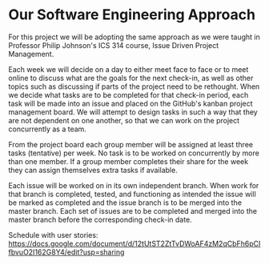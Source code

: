 # Our Software Engineering Approach
For this project we will be adopting the same approach as we were taught in Professor Philip Johnson's ICS 314 course, Issue Driven Project Management.  

Each week we will decide on a day to either meet face to face or to meet online to discuss what are the goals for the next check-in, as well as other topics such as discussing if parts of the project need to be rethought. When we decide what tasks are to be completed for that check-in period, each task will be made into an issue and placed on the GitHub's kanban project management board. We will attempt to design tasks in such a way that they are not dependent on one another, so that we can work on the project concurrently as a team.  

From the project board each group member will be assigned at least three tasks (tentative) per week. No task is to be worked on concurrently by more than one member. If a group member completes their share for the week they can assign themselves extra tasks if available.  

Each issue will be worked on in its own independent branch. When work for that branch is completed, tested, and functioning as intended the issue will be marked as completed and the issue branch is to be merged into the master branch. Each set of issues are to be completed and merged into the master branch before the corresponding check-in date.

Schedule with user stories: https://docs.google.com/document/d/12tUtST2ZtTvDWoAF4zM2qCbFh6pCIfbvuO2I162G8Y4/edit?usp=sharing